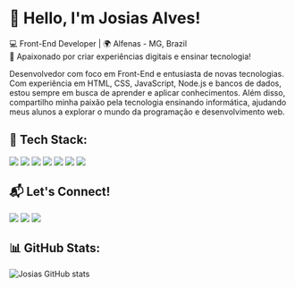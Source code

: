 # 👋 Hello, I'm Josias Alves!
💻 Front-End Developer | 🌍 Alfenas - MG, Brazil  
🌱 Apaixonado por criar experiências digitais e ensinar tecnologia!

Desenvolvedor com foco em Front-End e entusiasta de novas tecnologias. Com experiência em HTML, CSS, JavaScript, Node.js e bancos de dados, estou sempre em busca de aprender e aplicar conhecimentos. Além disso, compartilho minha paixão pela tecnologia ensinando informática, ajudando meus alunos a explorar o mundo da programação e desenvolvimento web.

## 🚀 Tech Stack:
<p align="left">
  <a href="https://developer.mozilla.org/en-US/docs/Web/HTML" target="_blank"><img src="https://img.shields.io/badge/HTML5-E34F26?style=for-the-badge&logo=html5&logoColor=white"></a>
  <a href="https://developer.mozilla.org/en-US/docs/Web/CSS" target="_blank"><img src="https://img.shields.io/badge/CSS3-1572B6?style=for-the-badge&logo=css3&logoColor=white"></a>
  <a href="https://developer.mozilla.org/en-US/docs/Web/JavaScript" target="_blank"><img src="https://img.shields.io/badge/JavaScript-F7DF1E?style=for-the-badge&logo=javascript&logoColor=black"></a>
  <a href="https://www.figma.com/" target="_blank"><img src="https://img.shields.io/badge/Figma-F24E1E?style=for-the-badge&logo=figma&logoColor=white"></a>
  <a href="https://nodejs.org/" target="_blank"><img src="https://img.shields.io/badge/Node.js-339933?style=for-the-badge&logo=node.js&logoColor=white"></a>
  <a href="https://www.mysql.com/" target="_blank"><img src="https://img.shields.io/badge/MySQL-4479A1?style=for-the-badge&logo=mysql&logoColor=white"></a>
  <a href="https://www.postgresql.org/" target="_blank"><img src="https://img.shields.io/badge/PostgreSQL-336791?style=for-the-badge&logo=postgresql&logoColor=white"></a>
</p>

## 📬 Let's Connect!
<p align="left">
  <a href=https://www.linkedin.com/in/josiasalves/ target="_blank"><img src="https://img.shields.io/badge/LinkedIn-0077B5?style=for-the-badge&logo=linkedin&logoColor=white"></a>
  <a href="mailto:josiasalvees.galo@gmail.com" target="_blank"><img src="https://img.shields.io/badge/Email-D14836?style=for-the-badge&logo=gmail&logoColor=white"></a>
  <a href="https://github.com/JosiasAlvees" target="_blank"><img src="https://img.shields.io/badge/GitHub-181717?style=for-the-badge&logo=github&logoColor=white"></a>
</p>

## 📊 GitHub Stats:
![Josias GitHub stats](https://github-readme-stats.vercel.app/api?username=JosiasAlvees&show_icons=true&theme=radical)
